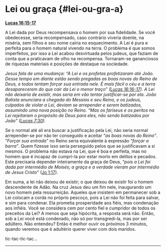 # Lei ou graça {#lei-ou-gra-a}

[**Lucas 16:15-17**](http://bibliaonline.com.br/acf/lc/16/15-17)

A Lei dada por Deus recompensava o homem por sua fidelidade. Se você obedecesse, seria recompensado, caso contrário viveria doente, na miséria, sem filhos e seu nome cairia no esquecimento. A Lei é pura e perfeita para o homem natural vivendo na terra. O problema é que somos imperfeitos, por isso a Lei acabou desvirtuada pelos judeus, que faziam de conta que a praticavam de olho na recompensa. Tornaram-se gananciosos de riquezas materiais e posições de destaque na sociedade.

_Jesus fala de uma mudança: “A Lei e os profetas profetizaram até João. Desse tempo em diante estão sendo pregadas as boas novas do Reino de Deus, e todos tentam forçar sua entrada nele. É mais fácil o céu e a terra desaparecerem do que cair da Lei o menor traço” (_[_Lucas 16:16-17_](http://bibliaonline.com.br/acf/lc/16/16-17)_). A Lei não deixaria de existir, mas seria em vão tentar justificar-se por ela. João Batista anunciara a chegada do Messias e seu Reino, e os judeus, culpados de violar a Lei, deviam se arrepender e serem batizados, assumindo uma nova posição no Reino. “Mas os fariseus e os peritos na Lei rejeitaram o propósito de Deus para eles, não sendo batizados por João” (_[_Lucas 7:30_](http://bibliaonline.com.br/acf/lc/7/30)_)._

Se o normal até ali era buscar a justificação pela Lei, não seria normal arrepender-se por não ter conseguido e aceitar “_as boas novas do Reino”_. “_Forçar sua entrada”_ no Reino seria equivalente à expressão “_forçar a barra”_. Quem fizesse isso seria perseguido pelos que se justificavam a si mesmos. O problema não estava na Lei, que é boa e perfeita, mas no homem que é incapaz de cumpri-la por estar morto em delitos e pecados. Este precisaria depender inteiramente da graça de Deus, “_pois a Lei foi dada por intermédio de Moisés; a graça e a verdade vieram por intermédio de Jesus Cristo”_ ([Jo 1:17](http://bibliaonline.com.br/acf/jo/1/17)).

Em suma, a lei não deixou de existir; o que deixou de existir foi o homem descendente de Adão. Na cruz Jesus deu um fim nele, inaugurando um novo homem pela ressurreição. Aqueles que insistem em permanecer sob a Lei colocam a corda no próprio pescoço, pois a Lei não foi feita para salvar, e sim para condenar. Ela prometia prosperidade aos fiéis, mas condenação aos infiéis. Você se considera cem por cento fiel e cumpridor de todos os preceitos da Lei? A menos que seja hipócrita, a resposta será não. Então, sob a Lei você está condenado, não só por transgredi-la, mas por ser adúltero. Não entendeu? Então é melhor ouvir os próximos 3 minutos, quando veremos que é adultério querer viver com dois maridos.

tic-tac-tic-tac...

*****